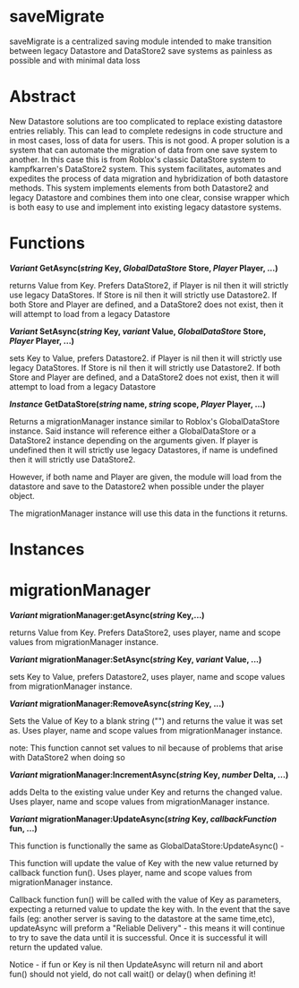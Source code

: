 # saveMigrate
saveMigrate is a centralized saving module intended to make transition between legacy Datastore and DataStore2 save systems as painless as possible and with minimal data loss

# Abstract
New Datastore solutions are too complicated to replace existing datastore entries reliably. This can lead to complete redesigns in code structure and in most cases, loss of data for users. This is not good. A proper solution is a system that can automate the migration of data from one save system to another. In this case this is from Roblox's classic DataStore system to kampfkarren's DataStore2 system. This system facilitates, automates and expedites the process of data migration and hybridization of both datastore methods. This system implements elements from both Datastore2 and legacy Datastore and combines them into one clear, consise wrapper which is both easy to use and implement into existing legacy datastore systems.

# Functions


***Variant* GetAsync(*string* Key, *GlobalDataStore* Store,  *Player* Player, ...)**

  returns Value from Key. Prefers DataStore2, if Player is nil then it will strictly use legacy DataStores. If Store is nil then it will strictly use Datastore2. If both Store and Player are defined, and a DataStore2 does not exist, then it will attempt to load from a legacy Datastore

***Variant* SetAsync(*string* Key, *variant* Value, *GlobalDataStore* Store,  *Player* Player, ...)**
  
  sets Key to Value, prefers Datastore2. if Player is nil then it will strictly use legacy DataStores. If Store is nil then it will strictly use Datastore2. If both Store and Player are defined, and a DataStore2 does not exist, then it will attempt to load from a legacy Datastore

***Instance* GetDataStore(*string* name, *string* scope, *Player* Player, ...)**
  
  Returns a migrationManager instance similar to Roblox's GlobalDataStore instance. Said instance will reference either a GlobalDataStore or a DataStore2 instance depending on the arguments given. If player is undefined then it will strictly use legacy Datastores, if name is undefined then it will strictly use DataStore2. 

However, if both name and Player are given, the module will load from the datastore and save to the Datastore2 when possible under the player object. 

The migrationManager instance will use this data in the functions it returns.





# Instances


# migrationManager

***Variant* migrationManager:getAsync(*string* Key,...)**
  
  returns Value from Key. Prefers DataStore2, uses player, name and scope values from migrationManager instance. 


***Variant* migrationManager:SetAsync(*string* Key, *variant* Value, ...)**
  
  sets Key to Value, prefers Datastore2, uses player, name and scope values from migrationManager instance. 

***Variant* migrationManager:RemoveAsync(*string* Key,  ...)**
  
  Sets the Value of Key to a blank string ("") and returns the value it was set as.  Uses player, name and scope values from migrationManager instance. 


  note: This function cannot set values to nil because of problems that arise with DataStore2 when doing so


***Variant* migrationManager:IncrementAsync(*string* Key, *number* Delta, ...)**
  
  adds Delta to the existing value under Key and returns the changed value. Uses player, name and scope values from migrationManager instance. 



***Variant* migrationManager:UpdateAsync(*string* Key, *callbackFunction* fun, ...)**
  
  This function is functionally the same as GlobalDataStore:UpdateAsync() -

This function will update the value of Key with the new value returned by callback function fun().
Uses player, name and scope values from migrationManager instance. 

Callback function fun() will be called with the value of Key as parameters, expecting a returned value to update the key with.
In the event that the save fails (eg: another server is saving to the datastore at the same time,etc), updateAsync will preform a "Reliable Delivery" - this means it will continue to try to
save the data until it is successful. Once it is successful it will return the updated value.

Notice -
if fun or Key is nil then UpdateAsync will return nil and abort  
fun() should not yield, do not call wait() or delay() when defining it!








